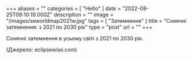 +++
aliases = ""
categories = [ "Небо" ]
date = "2022-08-25T09:10:19.000Z"
description = ""
image = "/images/seworldmap2021w.jpg"
tags = [ "Затемнення" ]
title = "Сонячні затемнення: з 2021 по 2030 рік"
type = "post"
url = ""
+++


Сонячні затемнення в усьому світі з 2021 по 2030 рік.

(Джерело: eclipsewise.com)

